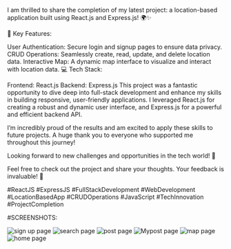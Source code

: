 I am thrilled to share the completion of my latest project: a location-based application built using React.js and Express.js! 🌍✨

🔑 Key Features:

User Authentication: Secure login and signup pages to ensure data privacy.
CRUD Operations: Seamlessly create, read, update, and delete location data.
Interactive Map: A dynamic map interface to visualize and interact with location data.
💻 Tech Stack:

Frontend: React.js
Backend: Express.js
This project was a fantastic opportunity to dive deep into full-stack development and enhance my skills in building responsive, user-friendly applications. I leveraged React.js for creating a robust and dynamic user interface, and Express.js for a powerful and efficient backend API.

I’m incredibly proud of the results and am excited to apply these skills to future projects. A huge thank you to everyone who supported me throughout this journey!

Looking forward to new challenges and opportunities in the tech world! 🚀

Feel free to check out the project and share your thoughts. Your feedback is invaluable! 🙌

#ReactJS #ExpressJS #FullStackDevelopment #WebDevelopment #LocationBasedApp #CRUDOperations #JavaScript #TechInnovation #ProjectCompletion

#SCREENSHOTS:

![sign up page](https://github.com/HariSaravana14/Location-based-application/assets/137905950/a5a4fc36-31ff-460d-a968-1c1a49a87f23)
![search page](https://github.com/HariSaravana14/Location-based-application/assets/137905950/fdde9dcf-a739-4767-ad0e-ea1ab9eaeaa0)
![post page](https://github.com/HariSaravana14/Location-based-application/assets/137905950/d5eda067-5a6a-4b47-a0ab-dbee25927eb3)
![Mypost page](https://github.com/HariSaravana14/Location-based-application/assets/137905950/ec75449a-2b54-489e-bbca-648daa7d5f46)
![map page](https://github.com/HariSaravana14/Location-based-application/assets/137905950/daa4b413-5aff-4838-b465-3b01e54ff6ff)
![home  page](https://github.com/HariSaravana14/Location-based-application/assets/137905950/881d4065-0c3f-4ab0-a701-6a4523d6565f)
